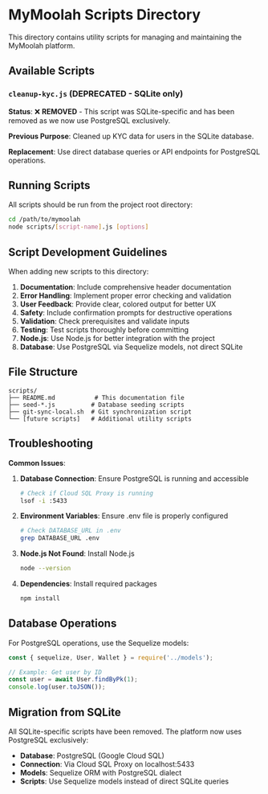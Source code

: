 # MyMoolah Scripts Directory

This directory contains utility scripts for managing and maintaining the MyMoolah platform.

## Available Scripts

### `cleanup-kyc.js` (DEPRECATED - SQLite only)

**Status**: ❌ **REMOVED** - This script was SQLite-specific and has been removed as we now use PostgreSQL exclusively.

**Previous Purpose**: Cleaned up KYC data for users in the SQLite database.

**Replacement**: Use direct database queries or API endpoints for PostgreSQL operations.

## Running Scripts

All scripts should be run from the project root directory:

```bash
cd /path/to/mymoolah
node scripts/[script-name].js [options]
```

## Script Development Guidelines

When adding new scripts to this directory:

1. **Documentation**: Include comprehensive header documentation
2. **Error Handling**: Implement proper error checking and validation
3. **User Feedback**: Provide clear, colored output for better UX
4. **Safety**: Include confirmation prompts for destructive operations
5. **Validation**: Check prerequisites and validate inputs
6. **Testing**: Test scripts thoroughly before committing
7. **Node.js**: Use Node.js for better integration with the project
8. **Database**: Use PostgreSQL via Sequelize models, not direct SQLite

## File Structure

```
scripts/
├── README.md           # This documentation file
├── seed-*.js          # Database seeding scripts
├── git-sync-local.sh  # Git synchronization script
└── [future scripts]   # Additional utility scripts
```

## Troubleshooting

**Common Issues**:

1. **Database Connection**: Ensure PostgreSQL is running and accessible
   ```bash
   # Check if Cloud SQL Proxy is running
   lsof -i :5433
   ```

2. **Environment Variables**: Ensure .env file is properly configured
   ```bash
   # Check DATABASE_URL in .env
   grep DATABASE_URL .env
   ```

3. **Node.js Not Found**: Install Node.js
   ```bash
   node --version
   ```

4. **Dependencies**: Install required packages
   ```bash
   npm install
   ```

## Database Operations

For PostgreSQL operations, use the Sequelize models:

```javascript
const { sequelize, User, Wallet } = require('../models');

// Example: Get user by ID
const user = await User.findByPk(1);
console.log(user.toJSON());
```

## Migration from SQLite

All SQLite-specific scripts have been removed. The platform now uses PostgreSQL exclusively:

- **Database**: PostgreSQL (Google Cloud SQL)
- **Connection**: Via Cloud SQL Proxy on localhost:5433
- **Models**: Sequelize ORM with PostgreSQL dialect
- **Scripts**: Use Sequelize models instead of direct SQLite queries 